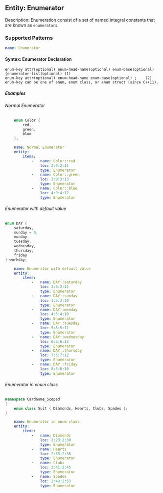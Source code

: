 ## Entity:  Enumerator

Description: Enumeration consist of a set of named integral constants that are known as `enumerators`.

### Supported Patterns

```yaml
name: Enumerator 
```
#### Syntax: Enumerator Declaration

```text
enum-key attr(optional) enum-head-name(optional) enum-base(optional) {enumerator-list(optional)	(1)	
enum-key attr(optional) enum-head-name enum-base(optional) ;	(2)	
enum-key can be one of enum, enum class, or enum struct (since C++11).
```

##### Examples

###### Normal Enumerator

```cpp
    enum Color { 
        red, 
        green, 
        blue 
    };
```

```yaml
    name: Normal Enumerator
    entity:
        items:
            -   name: Color::red
                loc: 2:9:2:11
                type: Enumerator
            -   name: Color::green
                loc: 3:9:3:13
                type: Enumerator
            -   name: Color::blue
                loc: 4:9:4:12
                type: Enumerator
```

###### Enumerator with default value

```cpp
enum DAY {
    saturday,
    sunday = 0,
    monday,
    tuesday,
    wednesday, 
    thursday,
    friday
} workday;
```

```yaml
    name: Enumerator with default value
    entity:
        items:
            -   name: DAY::saturday
                loc: 2:5:2:12
                type: Enumerator
            -   name: DAY::sunday
                loc: 3:5:3:10
                type: Enumerator
            -   name: DAY::monday
                loc: 4:5:4:10
                type: Enumerator
            -   name: DAY::tuesday
                loc: 5:5:5:11
                type: Enumerator
            -   name: DAY::wednesday
                loc: 6:5:6:13
                type: Enumerator
            -   name: DAY::thursday
                loc: 7:5:7:12
                type: Enumerator
            -   name: DAY::friday
                loc: 8:5:8:10
                type: Enumerator
```


###### Enumerator in enum class

```cpp
namespace CardGame_Scoped
{
    enum class Suit { Diamonds, Hearts, Clubs, Spades };
}
```

```yaml
    name: Enumerator in enum class
    entity:
        items:
            -   name: Diamonds
                loc: 2:23:2:30
                type: Enumerator
            -   name: Hearts
                loc: 2:33:2:38
                type: Enumerator
            -   name: Clubs
                loc: 2:41:2:45
                type: Enumerator
            -   name: Spades
                loc: 2:48:2:53
                type: Enumerator
```